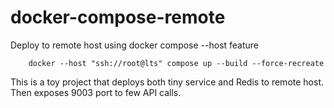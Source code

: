 # docker-compose-remote

Deploy to remote host using docker compose --host feature

```
	docker --host "ssh://root@lts" compose up --build --force-recreate
```

This is a toy project that deploys both tiny service and Redis to remote host.
Then exposes 9003 port to few API calls.
